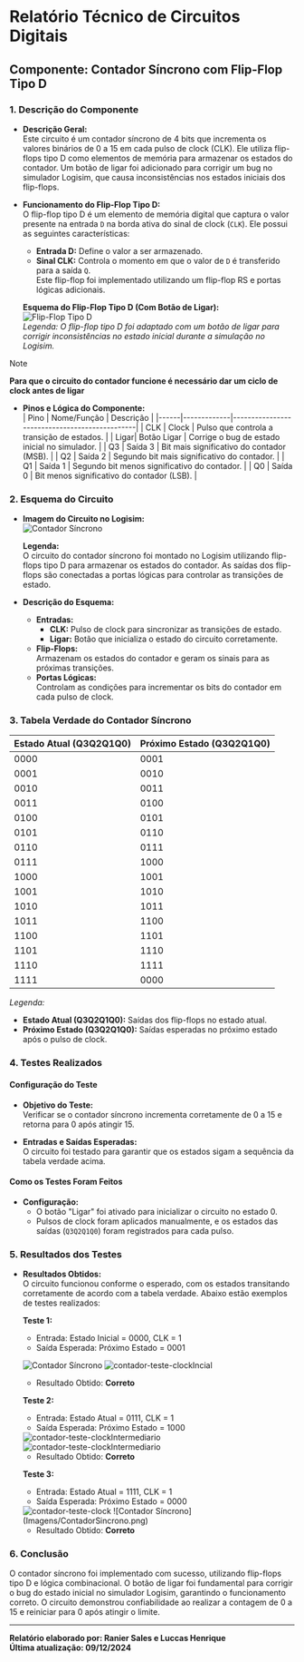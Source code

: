 # Relatório Técnico de Circuitos Digitais

## Componente: Contador Síncrono com Flip-Flop Tipo D

### 1. Descrição do Componente

- **Descrição Geral:**  
  Este circuito é um contador síncrono de 4 bits que incrementa os valores binários de 0 a 15 em cada pulso de clock (CLK). Ele utiliza flip-flops tipo D como elementos de memória para armazenar os estados do contador. Um botão de ligar foi adicionado para corrigir um bug no simulador Logisim, que causa inconsistências nos estados iniciais dos flip-flops.

- **Funcionamento do Flip-Flop Tipo D:**  
  O flip-flop tipo D é um elemento de memória digital que captura o valor presente na entrada `D` na borda ativa do sinal de clock (`CLK`). Ele possui as seguintes características:
  - **Entrada D:** Define o valor a ser armazenado.
  - **Sinal CLK:** Controla o momento em que o valor de `D` é transferido para a saída `Q`.  
  Este flip-flop foi implementado utilizando um flip-flop RS e portas lógicas adicionais.

  **Esquema do Flip-Flop Tipo D (Com Botão de Ligar):**  
  ![Flip-Flop Tipo D](Imagens/FlipFlopD.png)  
  *Legenda: O flip-flop tipo D foi adaptado com um botão de ligar para corrigir inconsistências no estado inicial durante a simulação no Logisim.*  

>[!NOTE]
>**Para que o circuito do contador funcione é necessário dar um ciclo de clock antes de ligar**

- **Pinos e Lógica do Componente:**  
  | Pino | Nome/Função | Descrição                                     |
  |------|-------------|-----------------------------------------------|
  | CLK  | Clock       | Pulso que controla a transição de estados.    |
  | Ligar| Botão Ligar | Corrige o bug de estado inicial no simulador. |
  | Q3   | Saída 3     | Bit mais significativo do contador (MSB).     |
  | Q2   | Saída 2     | Segundo bit mais significativo do contador.   |
  | Q1   | Saída 1     | Segundo bit menos significativo do contador.  |
  | Q0   | Saída 0     | Bit menos significativo do contador (LSB).    |

### 2. Esquema do Circuito

- **Imagem do Circuito no Logisim:**  
  ![Contador Síncrono](Imagens/ContadorSincrono.png)  

  **Legenda:**  
  O circuito do contador síncrono foi montado no Logisim utilizando flip-flops tipo D para armazenar os estados do contador. As saídas dos flip-flops são conectadas a portas lógicas para controlar as transições de estado.

- **Descrição do Esquema:**  
  - **Entradas:**  
    - **CLK:** Pulso de clock para sincronizar as transições de estado.  
    - **Ligar:** Botão que inicializa o estado do circuito corretamente.  
  - **Flip-Flops:**  
    Armazenam os estados do contador e geram os sinais para as próximas transições.  
  - **Portas Lógicas:**  
    Controlam as condições para incrementar os bits do contador em cada pulso de clock.  

### 3. Tabela Verdade do Contador Síncrono

| Estado Atual (Q3Q2Q1Q0) | Próximo Estado (Q3Q2Q1Q0) |
|--------------------------|---------------------------|
| 0000                    | 0001                     |
| 0001                    | 0010                     |
| 0010                    | 0011                     |
| 0011                    | 0100                     |
| 0100                    | 0101                     |
| 0101                    | 0110                     |
| 0110                    | 0111                     |
| 0111                    | 1000                     |
| 1000                    | 1001                     |
| 1001                    | 1010                     |
| 1010                    | 1011                     |
| 1011                    | 1100                     |
| 1100                    | 1101                     |
| 1101                    | 1110                     |
| 1110                    | 1111                     |
| 1111                    | 0000                     |

*Legenda:*  
- **Estado Atual (Q3Q2Q1Q0):** Saídas dos flip-flops no estado atual.  
- **Próximo Estado (Q3Q2Q1Q0):** Saídas esperadas no próximo estado após o pulso de clock.

### 4. Testes Realizados

#### Configuração do Teste

- **Objetivo do Teste:**  
  Verificar se o contador síncrono incrementa corretamente de 0 a 15 e retorna para 0 após atingir 15.

- **Entradas e Saídas Esperadas:**  
  O circuito foi testado para garantir que os estados sigam a sequência da tabela verdade acima.

#### Como os Testes Foram Feitos

- **Configuração:**  
  - O botão "Ligar" foi ativado para inicializar o circuito no estado 0.  
  - Pulsos de clock foram aplicados manualmente, e os estados das saídas (`Q3Q2Q1Q0`) foram registrados para cada pulso.  

### 5. Resultados dos Testes

- **Resultados Obtidos:**  
  O circuito funcionou conforme o esperado, com os estados transitando corretamente de acordo com a tabela verdade. Abaixo estão exemplos de testes realizados:

  **Teste 1:**  
  - Entrada: Estado Inicial = 0000, CLK = 1  
  - Saída Esperada: Próximo Estado = 0001
    
  ![Contador Síncrono](Imagens/ContadorSincrono.png)
  <img src="Imagens/ContadorTeste1.png" alt="contador-teste-clockIncial" />
  
  - Resultado Obtido: **Correto**  

  **Teste 2:**  
  - Entrada: Estado Atual = 0111, CLK = 1  
  - Saída Esperada: Próximo Estado = 1000

  <img src="Imagens/ContadorTeste2.png" alt="contador-teste-clockIntermediario" />
  <img src="Imagens/ContadorTeste2_2.png" alt="contador-teste-clockIntermediario" />

  - Resultado Obtido: **Correto**  

  **Teste 3:**  
  - Entrada: Estado Atual = 1111, CLK = 1  
  - Saída Esperada: Próximo Estado = 0000
    
  <img src="Imagens/ContadorTeste3.png" alt="contador-teste-clock" />
  ![Contador Síncrono](Imagens/ContadorSincrono.png)
  
  - Resultado Obtido: **Correto**  

### 6. Conclusão

O contador síncrono foi implementado com sucesso, utilizando flip-flops tipo D e lógica combinacional. O botão de ligar foi fundamental para corrigir o bug do estado inicial no simulador Logisim, garantindo o funcionamento correto. O circuito demonstrou confiabilidade ao realizar a contagem de 0 a 15 e reiniciar para 0 após atingir o limite.

---

**Relatório elaborado por: Ranier Sales e Luccas Henrique**  
**Última atualização: 09/12/2024**
